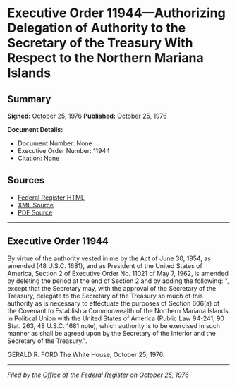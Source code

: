 # Executive Order 11944—Authorizing Delegation of Authority to the Secretary of the Treasury With Respect to the Northern Mariana Islands

## Summary

**Signed:** October 25, 1976
**Published:** October 25, 1976

**Document Details:**
- Document Number: None
- Executive Order Number: 11944
- Citation: None

## Sources
- [Federal Register HTML](https://www.presidency.ucsb.edu/documents/executive-order-11944-authorizing-delegation-authority-the-secretary-the-treasury-with)
- [XML Source](None)
- [PDF Source](None)

---

## Executive Order 11944

By virtue of the authority vested in me by the Act of June 30, 1954, as amended (48 U.S.C. 1681), and as President of the United States of America, Section 2 of Executive Order No. 11021 of May 7, 1962, is amended by deleting the period at the end of Section 2 and by adding the following:
", except that the Secretary may, with the approval of the Secretary of the Treasury, delegate to the Secretary of the Treasury so much of this authority as is necessary to effectuate the purposes of Section 606(a) of the Covenant to Establish a Commonwealth of the Northern Mariana Islands in Political Union with the United States of America (Public Law 94-241, 90 Stat. 263, 48 U.S.C. 1681 note), which authority is to be exercised in such manner as shall be agreed upon by the Secretary of the Interior and the Secretary of the Treasury.".

GERALD R. FORD
The White House,
October 25, 1976.

---

*Filed by the Office of the Federal Register on October 25, 1976*

